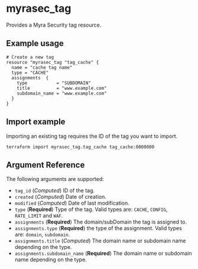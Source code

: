 # myrasec_tag

Provides a Myra Security tag resource.

## Example usage

```hcl
# Create a new tag
resource "myrasec_tag "tag_cache" {
  name = "cache tag name"
  type = "CACHE"
  assignments  {
    type           = "SUBDOMAIN"
    title          = "www.example.com"
    subdomain_name = "www.example.com"
  }
}
```

## Import example
Importing an existing tag requires the ID of the tag you want to import.
```hcl
terraform import myrasec_tag.tag_cache tag_cache:0000000
```

## Argument Reference

The following arguments are supported:

* `tag_id` (*Computed*) ID of the tag.
* `created` (*Computed*) Date of creation.
* `modified` (*Computed*) Date of last modification.
* `type` (**Required**) Type of the tag. Valid types are: `CACHE`, `CONFIG`, `RATE_LIMIT` and `WAF`.
* `assignments` (**Required**) The domain/subDomain the tag is assigned to.
* `assignments.type` (**Required**) the type of the assignment. Valid types are: `domain`, `subdomain`.
* `assignments.title` (*Computed*) The domain name or subdomain name depending on the type.
* `assignments.subdomain_name` (**Required**) The domain name or subdomain name depending on the type.
